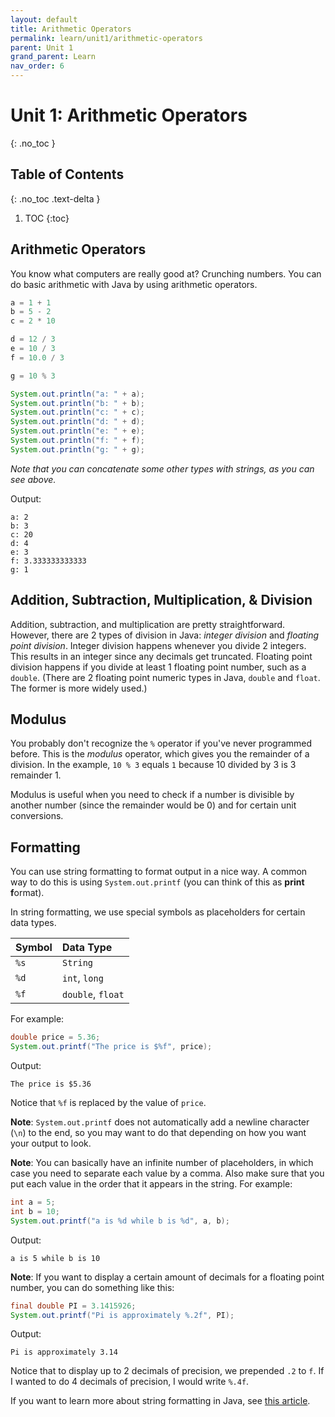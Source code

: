 ```yaml
---
layout: default
title: Arithmetic Operators
permalink: learn/unit1/arithmetic-operators
parent: Unit 1
grand_parent: Learn
nav_order: 6
---
```


<!-- prettier-ignore-start -->

# Unit 1: Arithmetic Operators

{: .no_toc }

## Table of Contents

{: .no_toc .text-delta }

1. TOC
{:toc}

<!-- prettier-ignore-end -->

## Arithmetic Operators

You know what computers are really good at? Crunching numbers. You can do basic
arithmetic with Java by using arithmetic operators.

```java
a = 1 + 1
b = 5 - 2
c = 2 * 10

d = 12 / 3
e = 10 / 3
f = 10.0 / 3

g = 10 % 3

System.out.println("a: " + a);
System.out.println("b: " + b);
System.out.println("c: " + c);
System.out.println("d: " + d);
System.out.println("e: " + e);
System.out.println("f: " + f);
System.out.println("g: " + g);
```

_Note that you can concatenate some other types with strings, as you can see
above._

Output:

```
a: 2
b: 3
c: 20
d: 4
e: 3
f: 3.333333333333
g: 1
```

## Addition, Subtraction, Multiplication, & Division

Addition, subtraction, and multiplication are pretty straightforward. However,
there are 2 types of division in Java: _integer division_ and _floating point
division_. Integer division happens whenever you divide 2 integers. This results
in an integer since any decimals get truncated. Floating point division happens
if you divide at least 1 floating point number, such as a `double`. (There are 2
floating point numeric types in Java, `double` and `float`. The former is more
widely used.)

## Modulus

You probably don't recognize the `%` operator if you've never programmed before.
This is the _modulus_ operator, which gives you the remainder of a division. In
the example, `10 % 3` equals `1` because 10 divided by 3 is 3 remainder 1.

Modulus is useful when you need to check if a number is divisible by another
number (since the remainder would be 0) and for certain unit conversions.

## Formatting

You can use string formatting to format output in a nice way. A common way to do
this is using `System.out.printf` (you can think of this as **print**
**f**ormat).

In string formatting, we use special symbols as placeholders for certain data
types.

| Symbol | Data Type         |
| :----- | :---------------- |
| `%s`   | `String`          |
| `%d`   | `int`, `long`     |
| `%f`   | `double`, `float` |

For example:

```java
double price = 5.36;
System.out.printf("The price is $%f", price);
```

Output:

```
The price is $5.36
```

Notice that `%f` is replaced by the value of `price`.

**Note**: `System.out.printf` does not automatically add a newline character
(`\n`) to the end, so you may want to do that depending on how you want your
output to look.

**Note**: You can basically have an infinite number of placeholders, in which
case you need to separate each value by a comma. Also make sure that you put
each value in the order that it appears in the string. For example:

```java
int a = 5;
int b = 10;
System.out.printf("a is %d while b is %d", a, b);
```

Output:

```
a is 5 while b is 10
```

**Note**: If you want to display a certain amount of decimals for a floating
point number, you can do something like this:

```java
final double PI = 3.1415926;
System.out.printf("Pi is approximately %.2f", PI);
```

Output:

```
Pi is approximately 3.14
```

Notice that to display up to 2 decimals of precision, we prepended `.2` to `f`.
If I wanted to do 4 decimals of precision, I would write `%.4f`.

If you want to learn more about string formatting in Java, see
[this article](https://dzone.com/articles/java-string-format-examples).
